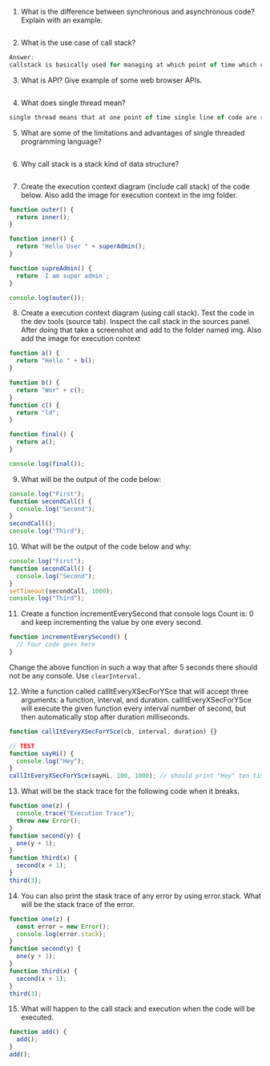 1. What is the difference between synchronous and asynchronous code? Explain with an example.

```js

```

2. What is the use case of call stack?

```js
Answer:
callstack is basically used for managing at which point of time which code are running.
```

3. What is API? Give example of some web browser APIs.

```js

```

4. What does single thread mean?

```js
single thread means that at one point of time single line of code are running.
```

5. What are some of the limitations and advantages of single threaded programming language?

```js

```

6. Why call stack is a stack kind of data structure?

```js

```

7. Create the execution context diagram (include call stack) of the code below. Also add the image for execution context in the img folder.

```js
function outer() {
  return inner();
}

function inner() {
  return "Hello User " + superAdmin();
}

function supreAdmin() {
  return `I am super admin`;
}

console.log(outer());
```

8. Create a execution context diagram (using call stack). Test the code in the dev tools (source tab). Inspect the call stack in the sources panel. After doing that take a screenshot and add to the folder named img. Also add the image for execution context

```js
function a() {
  return "Hello " + b();
}

function b() {
  return "Wor" + c();
}
function c() {
  return "ld";
}

function final() {
  return a();
}

console.log(final());
```

9. What will be the output of the code below:

```js
console.log("First");
function secondCall() {
  console.log("Second");
}
secondCall();
console.log("Third");
```

10. What will be the output of the code below and why:

```js
console.log("First");
function secondCall() {
  console.log("Second");
}
setTimeout(secondCall, 1000);
console.log("Third");
```

11. Create a function incrementEverySecond that console logs Count is: 0 and keep incrementing the value by one every second.

```js
function incrementEverySecond() {
  // Your code goes here
}
```

Change the above function in such a way that after 5 seconds there should not be any console. Use `clearInterval.`

12. Write a function called callItEveryXSecForYSce that will accept three arguments: a function, interval, and duration. callItEveryXSecForYSce will execute the given function every interval number of second, but then automatically stop after duration milliseconds.

```js
function callItEveryXSecForYSce(cb, interval, duration) {}

// TEST
function sayHi() {
  console.log("Hey");
}
callItEveryXSecForYSce(sayHi, 100, 1000); // should print "Hey" ten time every 100 ms
```

13. What will be the stack trace for the following code when it breaks.

```js
function one(z) {
  console.trace("Execution Trace");
  throw new Error();
}
function second(y) {
  one(y + 1);
}
function third(x) {
  second(x + 1);
}
third(3);
```

14. You can also print the stask trace of any error by using error.stack. What will be the stack trace of the error.

```js
function one(z) {
  const error = new Error();
  console.log(error.stack);
}
function second(y) {
  one(y + 1);
}
function third(x) {
  second(x + 1);
}
third(3);
```

15. What will happen to the call stack and execution when the code will be executed.

```js
function add() {
  add();
}
add();
```
